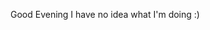 Good Evening I have no idea what I'm doing :)

<!---
GoodGuyRoss/GoodGuyRoss is a ✨ special ✨ repository because its `README.md` (this file) appears on your GitHub profile.
You can click the Preview link to take a look at your changes.
--->
